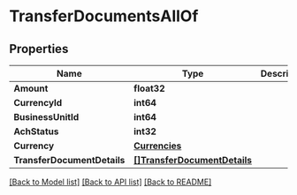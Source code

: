 # TransferDocumentsAllOf

## Properties

Name | Type | Description | Notes
------------ | ------------- | ------------- | -------------
**Amount** | **float32** |  | 
**CurrencyId** | **int64** |  | 
**BusinessUnitId** | **int64** |  | 
**AchStatus** | **int32** |  | 
**Currency** | [**Currencies**](Currencies.md) |  | [optional] 
**TransferDocumentDetails** | [**[]TransferDocumentDetails**](TransferDocumentDetails.md) |  | [optional] 

[[Back to Model list]](../README.md#documentation-for-models) [[Back to API list]](../README.md#documentation-for-api-endpoints) [[Back to README]](../README.md)


